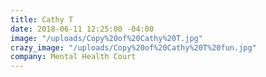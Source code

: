 ```yaml
---
title: Cathy T
date: 2018-06-11 12:25:00 -04:00
image: "/uploads/Copy%20of%20Cathy%20T.jpg"
crazy_image: "/uploads/Copy%20of%20Cathy%20T%20fun.jpg"
company: Mental Health Court
---
```


